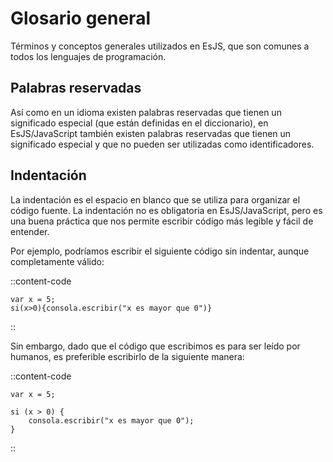 # Glosario general

Términos y conceptos generales utilizados en EsJS, que son comunes a todos los lenguajes de programación.

## Palabras reservadas

Así como en un idioma existen palabras reservadas que tienen un significado especial (que están definidas en el diccionario), en EsJS/JavaScript también existen palabras reservadas que tienen un significado especial y que no pueden ser utilizadas como identificadores.

[//]: # (Por ejemplo, podemos definir la variable llamada `x` utilizando la palabra reservada `var`. Luego, podemos utilizar la palabra reservada `si` para definir una estructura de control condicional, que nos permite ejecutar un bloque de código si se cumple una condición. Tambien podemos utilizar la palabra reservada `consola` para escribir un mensaje en la consola del navegador.)

[//]: # (::content-code)

[//]: # (```esjs)

[//]: # (var x = 5;)

[//]: # ()
[//]: # (si &#40;x > 0&#41; {)

[//]: # (    consola.escribir&#40;"x es mayor que 0"&#41;;)

[//]: # (})

[//]: # (```)

[//]: # (::)

## Indentación

La indentación es el espacio en blanco que se utiliza para organizar el código fuente. La indentación no es obligatoria en EsJS/JavaScript, pero es una buena práctica que nos permite escribir código más legible y fácil de entender.

Por ejemplo, podríamos escribir el siguiente código sin indentar, aunque completamente válido:

::content-code
```esjs
var x = 5;
si(x>0){consola.escribir("x es mayor que 0")}
```
::

Sin embargo, dado que el código que escribimos es para ser leído por humanos, es preferible escribirlo de la siguiente manera:

::content-code
```esjs
var x = 5;

si (x > 0) {
    consola.escribir("x es mayor que 0");
}
```
::
